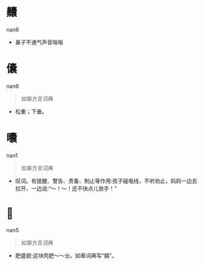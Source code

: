 # 齉
nan6
- 鼻子不通气声音嗡嗡

# 儾
nan6
> 如皋方言词典
- 松重；下垂。

# 囔
nan1
> 如皋方言词典
- 叹词。有提醒、警告、责备、制止等作用:孩子碰电线，不听劝止，妈妈一边去拉开，一边说:“～！～！还不快点儿放手！”

# 𦣘
nan5
> 如皋方言词典
- 肥盛貌:这块肉肥～～㞢。如皋词典写“腩”。
